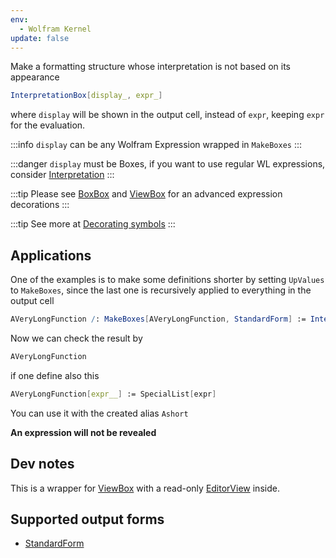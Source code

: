 ```yaml
---
env:
  - Wolfram Kernel
update: false
---
```




Make a formatting structure whose interpretation is not based on its appearance

```mathematica
InterpretationBox[display_, expr_]
```

where `display` will be shown in the output cell, instead of `expr`, keeping `expr` for the evaluation. 

:::info
`display` can be any Wolfram Expression wrapped in `MakeBoxes`
:::

:::danger
`display` must be Boxes, if you want to use regular WL expressions, consider [Interpretation](frontend/Reference/Formatting/Interpretation.md)
:::

:::tip
Please see [BoxBox](frontend/Reference/Formatting/Low-level/BoxBox.md) and [ViewBox](frontend/Reference/Formatting/Low-level/ViewBox.md) for an advanced expression decorations
:::

:::tip
See more at [Decorating symbols](frontend/Advanced/Syntax%20sugar/Decorating%20symbols.md)
:::


## Applications
One of the examples is to make some definitions shorter by setting `UpValues` to  `MakeBoxes`, since the last one is recursively applied to everything in the output cell 

```mathematica
AVeryLongFunction /: MakeBoxes[AVeryLongFunction, StandardForm] := InterpretationBox[MakeBoxes[Ashort, StandardForm], AVeryLongFunction]
```

Now we can check the result by
```mathematica
AVeryLongFunction
```

if one define also this
```mathematica
AVeryLongFunction[expr__] := SpecialList[expr]
```

You can use it with the created alias `Ashort`

__An expression will not be revealed__


## Dev notes
This is a wrapper for [ViewBox](frontend/Reference/Formatting/Low-level/ViewBox.md) with a read-only [EditorView](frontend/Reference/GUI/EditorView.md) inside.

## Supported output forms
- [StandardForm](frontend/Reference/Formatting/StandardForm.md)
